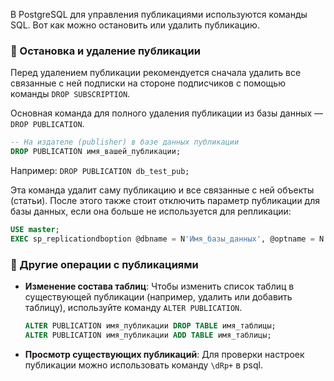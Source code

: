 В PostgreSQL для управления публикациями используются команды SQL. Вот как можно остановить или удалить публикацию.

### 🛑 Остановка и удаление публикации

Перед удалением публикации рекомендуется сначала удалить все связанные с ней подписки на стороне подписчиков с помощью команды `DROP SUBSCRIPTION`.

Основная команда для полного удаления публикации из базы данных — `DROP PUBLICATION`.

```sql
-- На издателе (publisher) в базе данных публикации
DROP PUBLICATION имя_вашей_публикации;
```
Например: `DROP PUBLICATION db_test_pub;`

Эта команда удалит саму публикацию и все связанные с ней объекты (статьи). После этого также стоит отключить параметр публикации для базы данных, если она больше не используется для репликации:
```sql
USE master;
EXEC sp_replicationdboption @dbname = N'Имя_базы_данных', @optname = N'publish', @value = N'false';
```

### 🔧 Другие операции с публикациями

- **Изменение состава таблиц**: Чтобы изменить список таблиц в существующей публикации (например, удалить или добавить таблицу), используйте команду `ALTER PUBLICATION`.
    ```sql
    ALTER PUBLICATION имя_публикации DROP TABLE имя_таблицы;
    ALTER PUBLICATION имя_публикации ADD TABLE имя_таблицы;
    ```

- **Просмотр существующих публикаций**: Для проверки настроек публикации можно использовать команду `\dRp+` в psql.
